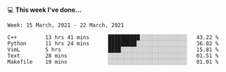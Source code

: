 💻 **This week I've done...**

<!--START_SECTION:waka-->
```text
Week: 15 March, 2021 - 22 March, 2021

C++         13 hrs 41 mins      ██████████░░░░░░░░░░░░░░░   43.22 % 
Python      11 hrs 24 mins      █████████░░░░░░░░░░░░░░░░   36.02 % 
VimL        5 hrs               ████░░░░░░░░░░░░░░░░░░░░░   15.81 % 
Text        28 mins             ░░░░░░░░░░░░░░░░░░░░░░░░░   01.51 % 
Makefile    19 mins             ░░░░░░░░░░░░░░░░░░░░░░░░░   01.01 %
```
<!--END_SECTION:waka-->
